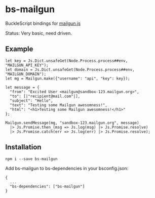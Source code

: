 # bs-mailgun

BuckleScript bindings for [mailgun.js](https://github.com/mailgun/mailgun-js)

Status: Very basic, need driven.

## Example
```reason
let key = Js.Dict.unsafeGet(Node.Process.process##env, "MAILGUN_API_KEY");
let domain = Js.Dict.unsafeGet(Node.Process.process##env, "MAILGUN_DOMAIN");
let mg = Mailgun.make({"username": "api", "key": key});

let message = {
  "from": "Excited User <mailgun@sandbox-123.mailgun.org>",
  "to": [|"recipient@mail.com"|],
  "subject": "Hello",
  "text": "Testing some Mailgun awesomness!",
  "html": "<h1>Testing some Mailgun awesomness!</h1>"
};

Mailgun.sendMessage(mg, "sandbox-123.mailgun.org", message)
  |> Js.Promise.then_(msg => Js.log(msg) |> Js.Promise.resolve)
  |> Js.Promise.catch(err => Js.log(err) |> Js.Promise.resolve);
```

## Installation

```
npm i --save bs-mailgun
```
Add bs-mailgun to bs-dependencies in your bsconfig.json:

```
{
  ...
  "bs-dependencies": ["bs-mailgun"]
}
```
